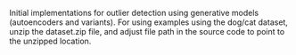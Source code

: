 Initial implementations for outlier detection using generative models (autoencoders and variants). For using examples using the dog/cat dataset, unzip the dataset.zip file, and adjust file path in the source code to point to the unzipped location.
